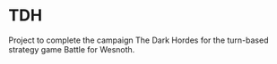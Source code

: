 # TDH
Project to complete the campaign The Dark Hordes for the turn-based strategy game Battle for Wesnoth.
